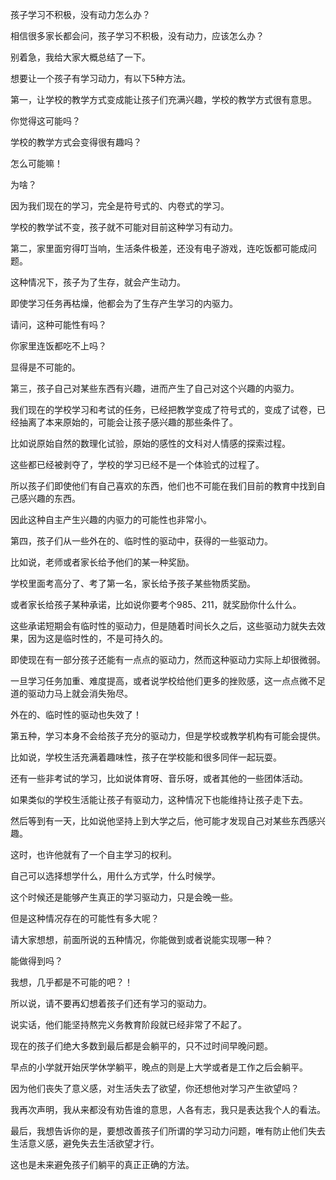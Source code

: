 孩子学习不积极，没有动力怎么办？





相信很多家长都会问，孩子学习不积极，没有动力，应该怎么办？

别着急，我给大家大概总结了一下。

想要让一个孩子有学习动力，有以下5种方法。



第一，让学校的教学方式变成能让孩子们充满兴趣，学校的教学方式很有意思。

你觉得这可能吗？

学校的教学方式会变得很有趣吗？

怎么可能嘛！

为啥？

因为我们现在的学习，完全是符号式的、内卷式的学习。

学校的教学试不变，孩子就不可能对目前这种学习有动力。



第二，家里面穷得叮当响，生活条件极差，还没有电子游戏，连吃饭都可能成问题。

这种情况下，孩子为了生存，就会产生动力。

即使学习任务再枯燥，他都会为了生存产生学习的内驱力。

请问，这种可能性有吗？

你家里连饭都吃不上吗？

显得是不可能的。



第三，孩子自己对某些东西有兴趣，进而产生了自己对这个兴趣的内驱力。

我们现在的学校学习和考试的任务，已经把教学变成了符号式的，变成了试卷，已经抽离了本来原始的，可能会让孩子感兴趣的那些条件了。

比如说原始自然的数理化试验，原始的感性的文科对人情感的探索过程。

这些都已经被剥夺了，学校的学习已经不是一个体验式的过程了。

所以孩子们即使他们有自己喜欢的东西，他们也不可能在我们目前的教育中找到自己感兴趣的东西。

因此这种自主产生兴趣的内驱力的可能性也非常小。



第四，孩子们从一些外在的、临时性的驱动中，获得的一些驱动力。

比如说，老师或者家长给予他们的某一种奖励。

学校里面考高分了、考了第一名，家长给予孩子某些物质奖励。

或者家长给孩子某种承诺，比如说你要考个985、211，就奖励你什么什么。

这些承诺短期会有临时性的驱动力，但是随着时间长久之后，这些驱动力就失去效果，因为这是临时性的，不是可持久的。

即使现在有一部分孩子还能有一点点的驱动力，然而这种驱动力实际上却很微弱。

一旦学习任务加重、难度提高，或者说学校给他们更多的挫败感，这一点点微不足道的驱动力马上就会消失殆尽。

外在的、临时性的驱动也失效了！



第五种，学习本身不会给孩子充分的驱动力，但是学校或教学机构有可能会提供。

比如说，学校生活充满着趣味性，孩子在学校能和很多同伴一起玩耍。

还有一些非考试的学习，比如说体育呀、音乐呀，或者其他的一些团体活动。

如果类似的学校生活能让孩子有驱动力，这种情况下也能维持让孩子走下去。

然后等到有一天，比如说他坚持上到大学之后，他可能才发现自己对某些东西感兴趣。

这时，也许他就有了一个自主学习的权利。

自己可以选择想学什么，用什么方式学，什么时候学。

这个时候还是能够产生真正的学习驱动力，只是会晚一些。

但是这种情况存在的可能性有多大呢？



请大家想想，前面所说的五种情况，你能做到或者说能实现哪一种？

能做得到吗？

我想，几乎都是不可能的吧？！

所以说，请不要再幻想着孩子们还有学习的驱动力。

说实话，他们能坚持熬完义务教育阶段就已经非常了不起了。

现在的孩子们绝大多数到最后都是会躺平的，只不过时间早晚问题。

早点的小学就开始厌学休学躺平，晚点的则是上大学或者是工作之后会躺平。

因为他们丧失了意义感，对生活失去了欲望，你还想他对学习产生欲望吗？



我再次声明，我从来都没有劝告谁的意思，人各有志，我只是表达我个人的看法。

最后，我想告诉你的是，要想改善孩子们所谓的学习动力问题，唯有防止他们失去生活意义感，避免失去生活欲望才行。

这也是未来避免孩子们躺平的真正正确的方法。

